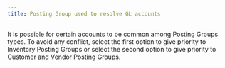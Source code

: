 ```yaml
---
title: Posting Group used to resolve GL accounts
---
```



It is possible for certain accounts to be common among Posting Groups  types. To avoid any conflict, select the first option to give priority  to Inventory Posting Groups or select the second option to give priority  to Customer and Vendor Posting Groups.
